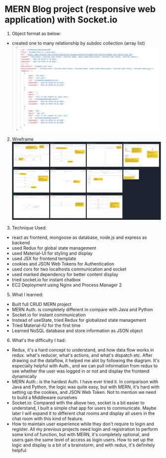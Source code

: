 # MERN Blog project (responsive web application) with Socket.io

1. Object format as below:
* created one to many relationship by subdoc collection (array list)
![JSON](/client/src/images/JSON_format.png)

2. Wireframe
![wireframe](client/src/images/wireframe.png)

3. Technique Used:
* react as frontend, mongoose as database, node.js and express as backend
* used Redux for global state management
* used Material-UI for styling and display
* used JSX for frontend template
* cookies and JSON Web Tokens for Authentication
* used cors for two localhosts communication and socket
* used marked dependency for better content display
* tried socket.io for instant chatbox
* EC2 Deployment using Nginx and Process Manager 2

5. What I learned:
* Built full CRUD MERN project
* MERN Auth. is completely different in compare with Java and Python
* Socket.io for instant communication
* Instead of useState, tried Redux for globalized state management
* Tried Material-IU for the first time
* Learned NoSQL database and store information as JSON object

6. What's the difficulty I had:
* Redux, it's a hard concept to understand, and how data flow works in redux. what's reducer, what's actions, and what's dispatch etc. After drawing out the dataflow, it helped me alot by following the diagram. It's especially helpful with Auth., and we can pull information from redux to see whether the user was logged in or not and display the frontend dynamically 
* MERN Auth.: is the hardest Auth. I have ever tried it. In comparison with Java and Python, the logic was quite easy, but with MERN, it's hard with setting up the cookies, and JSON Web Token. Not to mention we need to build a Middleware ourselves
* Socket.io: Compared with the above two, socket is a bit easier to understand, I built a simple chat app for users to communicate. Maybe later I will expand it to different chat rooms and display all users in the chat room with this kind of feature.
* How to maintain user experience while they don't require to login and register. All my previous projects need login and registration to perform some kind of function, but with MERN, it's completely optional, and users gain the same level of access as login users. How to set up the logic and display is a bit of a brainstorm, and with redux, it's definitely helpful.